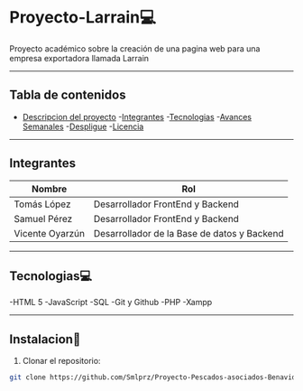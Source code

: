 # Proyecto-Larrain💻
Proyecto académico sobre la creación de una pagina web para una empresa exportadora llamada Larrain

---

## Tabla de contenidos 
- [Descripcion del proyecto](#-Descripcion-del-proyecto)
-[Integrantes](#-integtrantes)
-[Tecnologias](#-tecnologias)
-[Avances Semanales](#-avances-semanales)
-[Despligue](#-despligue)
-[Licencia](#-licencia-https://github.com/Smlprz/Proyecto-Pescados-asociados-Benavides/blob/main/LICENSE)

---

## Integrantes

|Nombre                    |Rol                                  |                      
|--------------------------|-------------------------------------|
|Tomás López               |Desarrollador FrontEnd y Backend      |
|Samuel Pérez              |Desarrollador FrontEnd y Backend      |
|Vicente Oyarzún           |Desarrollador de la Base de datos y Backend|

---

## Tecnologias💻
-HTML 5 
-JavaScript
-SQL
-Git y Github
-PHP
-Xampp

---

## Instalacion💾

1. Clonar el repositorio:
```bash
git clone https://github.com/Smlprz/Proyecto-Pescados-asociados-Benavides.git
```
